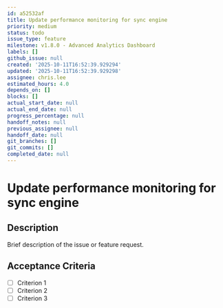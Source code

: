 ```yaml
---
id: a52532af
title: Update performance monitoring for sync engine
priority: medium
status: todo
issue_type: feature
milestone: v1.8.0 - Advanced Analytics Dashboard
labels: []
github_issue: null
created: '2025-10-11T16:52:39.929294'
updated: '2025-10-11T16:52:39.929298'
assignee: chris.lee
estimated_hours: 4.0
depends_on: []
blocks: []
actual_start_date: null
actual_end_date: null
progress_percentage: null
handoff_notes: null
previous_assignee: null
handoff_date: null
git_branches: []
git_commits: []
completed_date: null
---
```


# Update performance monitoring for sync engine

## Description

Brief description of the issue or feature request.

## Acceptance Criteria

- [ ] Criterion 1
- [ ] Criterion 2
- [ ] Criterion 3